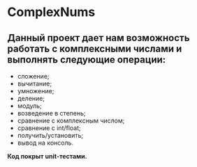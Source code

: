 # ComplexNums

## Данный проект дает нам возможность работать с комплексными числами и выполнять следующие операции: 
* сложение;
* вычитание;
* умножение;
* деление;
* модуль;
* возведение в степень;
* сравнение с комплексным числом;
* сравнение с int/float;
* получить/установить;
* вывод на консоль.

**Код покрыт unit-тестами.**
